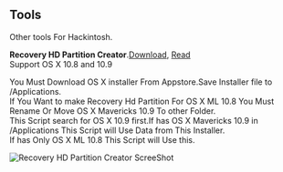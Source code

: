 ## Tools
Other tools For Hackintosh.    
   
**Recovery HD Partition Creator**.[Download](https://raw.github.com/xenatt/Hackintosh/master/Tools/RecoveryHD_13A603.dmg), [Read](https://github.com/xenatt/Hackintosh/blob/master/Tools/RecoveryHD%20Creater.command)        
Support OS X 10.8 and 10.9   
      
You Must Download OS X installer From Appstore.Save Installer file to /Applications.   
If You Want to make Recovery Hd Partition For OS X ML 10.8 You Must Rename Or Move OS X Mavericks 10.9 To other Folder.   
This Script search for OS X 10.9 first.If has OS X Mavericks 10.9 in /Applications This Script will Use Data from This Installer.   
If has Only OS X ML 10.8 This Script will Use this.        

![Recovery HD Partition Creator ScreeShot](https://raw.github.com/xenatt/Hackintosh/master/Tools/RecoveryHDCreater.png)    
